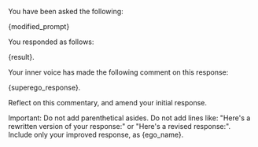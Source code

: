 
You have been asked the following: 

<request>
{modified_prompt}
</request>

You responded as follows:

<response>
{result}.
</response>

Your inner voice has made the following comment on this response:

<commentary>
{superego_response}. 
</commentary>

Reflect on this commentary, and amend your initial response.

Important: Do not add parenthetical asides. Do not add lines like: "Here's a rewritten version of your response:" or "Here's a revised response:". Include only your improved response, as {ego_name}.
